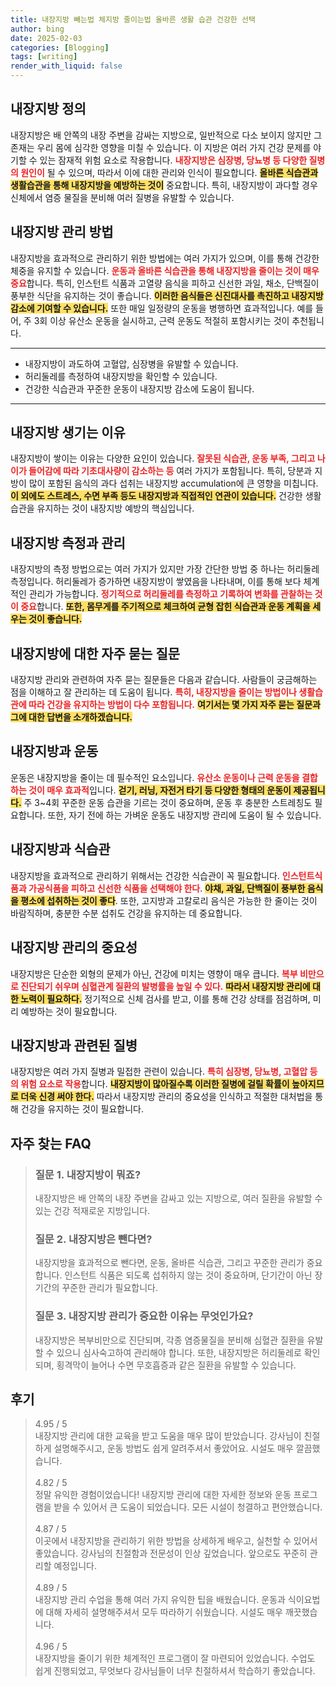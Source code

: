 ```yaml
---
title: 내장지방 빼는법 체지방 줄이는법 올바른 생활 습관 건강한 선택
author: bing
date: 2025-02-03
categories: [Blogging]
tags: [writing]
render_with_liquid: false
---
```



<h2 id='내장지방 정의'>내장지방 정의</h2>

<p>내장지방은 배 안쪽의 내장 주변을 감싸는 지방으로, 일반적으로 다소 보이지 않지만 그 존재는 우리 몸에 심각한 영향을 미칠 수 있습니다. 이 지방은 여러 가지 건강 문제를 야기할 수 있는 잠재적 위험 요소로 작용합니다. <b><span style="color: #ee2323;">내장지방은 심장병, 당뇨병 등 다양한 질병의 원인이</span></b> 될 수 있으며, 따라서 이에 대한 관리와 인식이 필요합니다. <b><span style="background-color: #ffe066;">올바른 식습관과 생활습관을 통해 내장지방을 예방하는 것이</span></b> 중요합니다. 특히, 내장지방이 과다할 경우 신체에서 염증 물질을 분비해 여러 질병을 유발할 수 있습니다.</p>

<h2 id='내장지방 관리 방법'>내장지방 관리 방법</h2>

<p>내장지방을 효과적으로 관리하기 위한 방법에는 여러 가지가 있으며, 이를 통해 건강한 체중을 유지할 수 있습니다. <b><span style="color: #ee2323;">운동과 올바른 식습관을 통해 내장지방을 줄이는 것이 매우 중요</span></b>합니다. 특히, 인스턴트 식품과 고열량 음식을 피하고 신선한 과일, 채소, 단백질이 풍부한 식단을 유지하는 것이 좋습니다. <b><span style="background-color: #ffe066;">이러한 음식들은 신진대사를 촉진하고 내장지방 감소에 기여할 수 있습니다.</span></b> 또한 매일 일정량의 운동을 병행하면 효과적입니다. 예를 들어, 주 3회 이상 유산소 운동을 실시하고, 근력 운동도 적절히 포함시키는 것이 추천됩니다. </p>

<hr />

<ul>
    <li>내장지방이 과도하여 고혈압, 심장병을 유발할 수 있습니다.</li>
    <li>허리둘레를 측정하여 내장지방을 확인할 수 있습니다.</li>
    <li>건강한 식습관과 꾸준한 운동이 내장지방 감소에 도움이 됩니다.</li>
</ul>

<hr />

<h2 id='내장지방 생기는 이유'>내장지방 생기는 이유</h2>

<p>내장지방이 쌓이는 이유는 다양한 요인이 있습니다. <b><span style="color: #ee2323;">잘못된 식습관, 운동 부족, 그리고 나이가 들어감에 따라 기초대사량이 감소하는 등</span></b> 여러 가지가 포함됩니다. 특히, 당분과 지방이 많이 포함된 음식의 과다 섭취는 내장지방 accumulation에 큰 영향을 미칩니다. <b><span style="background-color: #ffe066;">이 외에도 스트레스, 수면 부족 등도 내장지방과 직접적인 연관이 있습니다.</span></b> 건강한 생활습관을 유지하는 것이 내장지방 예방의 핵심입니다.</p>

<h2 id='내장지방 측정과 관리'>내장지방 측정과 관리</h2>

<p>내장지방의 측정 방법으로는 여러 가지가 있지만 가장 간단한 방법 중 하나는 허리둘레 측정입니다. 허리둘레가 증가하면 내장지방이 쌓였음을 나타내며, 이를 통해 보다 체계적인 관리가 가능합니다. <b><span style="color: #ee2323;">정기적으로 허리둘레를 측정하고 기록하여 변화를 관찰하는 것이 중요</span></b>합니다. <b><span style="background-color: #ffe066;">또한, 몸무게를 주기적으로 체크하여 균형 잡힌 식습관과 운동 계획을 세우는 것이 좋습니다.</span></b></p>

<h2 id='내장지방에 대한 자주 묻는 질문'>내장지방에 대한 자주 묻는 질문</h2>

<p>내장지방 관리와 관련하여 자주 묻는 질문들은 다음과 같습니다. 사람들이 궁금해하는 점을 이해하고 잘 관리하는 데 도움이 됩니다. <b><span style="color: #ee2323;">특히, 내장지방을 줄이는 방법이나 생활습관에 따라 건강을 유지하는 방법이 다수 포함됩니다.</span></b> <b><span style="background-color: #ffe066;">여기서는 몇 가지 자주 묻는 질문과 그에 대한 답변을 소개하겠습니다.</span></b> </p>

<h2 id='내장지방과 운동'>내장지방과 운동</h2>

<p>운동은 내장지방을 줄이는 데 필수적인 요소입니다. <b><span style="color: #ee2323;">유산소 운동이나 근력 운동을 결합하는 것이 매우 효과적</span></b>입니다. <b><span style="background-color: #ffe066;">걷기, 러닝, 자전거 타기 등 다양한 형태의 운동이 제공됩니다.</span></b> 주 3~4회 꾸준한 운동 습관을 기르는 것이 중요하며, 운동 후 충분한 스트레칭도 필요합니다. 또한, 자기 전에 하는 가벼운 운동도 내장지방 관리에 도움이 될 수 있습니다.</p>

<h2 id='내장지방과 식습관'>내장지방과 식습관</h2>

<p>내장지방을 효과적으로 관리하기 위해서는 건강한 식습관이 꼭 필요합니다. <b><span style="color: #ee2323;">인스턴트식품과 가공식품을 피하고 신선한 식품을 선택해야 한다</span></b>. <b><span style="background-color: #ffe066;">야채, 과일, 단백질이 풍부한 음식을 평소에 섭취하는 것이 좋다</span></b>. 또한, 고지방과 고칼로리 음식은 가능한 한 줄이는 것이 바람직하며, 충분한 수분 섭취도 건강을 유지하는 데 중요합니다.</p>

<h2 id='내장지방 관리의 중요성'>내장지방 관리의 중요성</h2>

<p>내장지방은 단순한 외형의 문제가 아닌, 건강에 미치는 영향이 매우 큽니다. <b><span style="color: #ee2323;">복부 비만으로 진단되기 쉬우며 심혈관계 질환의 발병률을 높일 수 있다.</span></b> <b><span style="background-color: #ffe066;">따라서 내장지방 관리에 대한 노력이 필요하다.</span></b> 정기적으로 신체 검사를 받고, 이를 통해 건강 상태를 점검하며, 미리 예방하는 것이 필요합니다. </p>

<h2 id='내장지방과 관련된 질병'>내장지방과 관련된 질병</h2>

<p>내장지방은 여러 가지 질병과 밀접한 관련이 있습니다. <b><span style="color: #ee2323;">특히 심장병, 당뇨병, 고혈압 등의 위험 요소로 작용</span></b>합니다. <b><span style="background-color: #ffe066;">내장지방이 많아질수록 이러한 질병에 걸릴 확률이 높아지므로 더욱 신경 써야 한다.</span></b> 따라서 내장지방 관리의 중요성을 인식하고 적절한 대처법을 통해 건강을 유지하는 것이 필요합니다.</p>


<h2 id='자주_찾는_FAQ'>자주 찾는 FAQ</h2>
<div itemscope="" itemtype="https://schema.org/FAQPage"> 
<blockquote> 
<div itemscope="" itemprop="mainEntity" itemtype="https://schema.org/Question"> 
<h3 itemprop="name">질문 1. 내장지방이 뭐죠?</h3> 
<div itemscope="" itemprop="acceptedAnswer" itemtype="https://schema.org/Answer"> 
<span itemprop="text"> 
<p>내장지방은 배 안쪽의 내장 주변을 감싸고 있는 지방으로, 여러 질환을 유발할 수 있는 건강 적재로운 지방입니다.</p> 
</span> 
</div> 
</div> 
<div itemscope="" itemprop="mainEntity" itemtype="https://schema.org/Question"> 
<h3 itemprop="name">질문 2. 내장지방은 뺀다면?</h3> 
<div itemscope="" itemprop="acceptedAnswer" itemtype="https://schema.org/Answer"> 
<span itemprop="text"> 
<p>내장지방을 효과적으로 뺀다면, 운동, 올바른 식습관, 그리고 꾸준한 관리가 중요합니다. 인스턴트 식품은 되도록 섭취하지 않는 것이 중요하며, 단기간이 아닌 장기간의 꾸준한 관리가 필요합니다.</p> 
</span> 
</div> 
</div> 
<div itemscope="" itemprop="mainEntity" itemtype="https://schema.org/Question"> 
<h3 itemprop="name">질문 3. 내장지방 관리가 중요한 이유는 무엇인가요?</h3> 
<div itemscope="" itemprop="acceptedAnswer" itemtype="https://schema.org/Answer"> 
<span itemprop="text"> 
<p>내장지방은 복부비만으로 진단되며, 각종 염증물질을 분비해 심혈관 질환을 유발할 수 있으니 심사숙고하여 관리해야 합니다. 또한, 내장지방은 허리둘레로 확인되며, 횡격막이 늘어나 수면 무호흡증과 같은 질환을 유발할 수 있습니다.</p> 
</span> 
</div> 
</div> 
</blockquote> 
</div>
<h2 id='후기'>후기</h2>
<div itemscope itemtype="https://schema.org/Product">
  <blockquote>
  <div itemprop="review" itemscope itemtype="https://schema.org/Review">
      <div itemprop="reviewRating" itemscope itemtype="https://schema.org/Rating"> <span itemprop="ratingValue">4.95</span> / <span itemprop="bestRating">5</span> </div>
      <span itemprop="reviewBody">내장지방 관리에 대한 교육을 받고 도움을 매우 많이 받았습니다. 강사님이 친절하게 설명해주시고, 운동 방법도 쉽게 알려주셔서 좋았어요. 시설도 매우 깔끔했습니다.</span>
  </div>
  <br>
  <div itemprop="review" itemscope itemtype="https://schema.org/Review">
      <div itemprop="reviewRating" itemscope itemtype="https://schema.org/Rating"> <span itemprop="ratingValue">4.82</span> / <span itemprop="bestRating">5</span> </div>
      <span itemprop="reviewBody">정말 유익한 경험이었습니다! 내장지방 관리에 대한 자세한 정보와 운동 프로그램을 받을 수 있어서 큰 도움이 되었습니다. 모든 시설이 청결하고 편안했습니다.</span>
  </div>
  <br>
  <div itemprop="review" itemscope itemtype="https://schema.org/Review">
      <div itemprop="reviewRating" itemscope itemtype="https://schema.org/Rating"> <span itemprop="ratingValue">4.87</span> / <span itemprop="bestRating">5</span> </div>
      <span itemprop="reviewBody">이곳에서 내장지방을 관리하기 위한 방법을 상세하게 배우고, 실천할 수 있어서 좋았습니다. 강사님의 친절함과 전문성이 인상 깊었습니다. 앞으로도 꾸준히 관리할 예정입니다.</span>
  </div>
  <br>
  <div itemprop="review" itemscope itemtype="https://schema.org/Review">
      <div itemprop="reviewRating" itemscope itemtype="https://schema.org/Rating"> <span itemprop="ratingValue">4.89</span> / <span itemprop="bestRating">5</span> </div>
      <span itemprop="reviewBody">내장지방 관리 수업을 통해 여러 가지 유익한 팁을 배웠습니다. 운동과 식이요법에 대해 자세히 설명해주셔서 모두 따라하기 쉬웠습니다. 시설도 매우 깨끗했습니다.</span>
  </div>
  <br>
  <div itemprop="review" itemscope itemtype="https://schema.org/Review">
      <div itemprop="reviewRating" itemscope itemtype="https://schema.org/Rating"> <span itemprop="ratingValue">4.96</span> / <span itemprop="bestRating">5</span> </div>
      <span itemprop="reviewBody">내장지방을 줄이기 위한 체계적인 프로그램이 잘 마련되어 있었습니다. 수업도 쉽게 진행되었고, 무엇보다 강사님들이 너무 친절하셔서 학습하기 좋았습니다.</span>
  </div>
  </blockquote>
</div>

